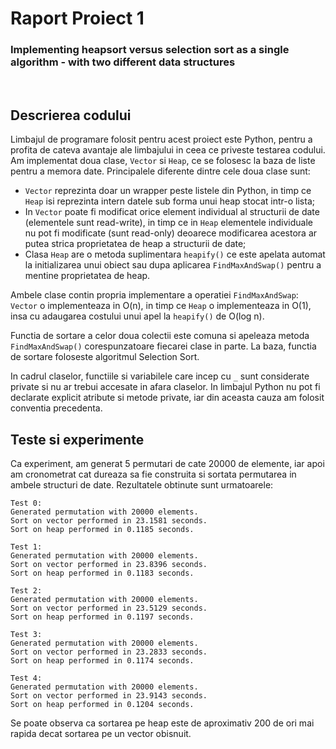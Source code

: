 # Raport Proiect 1
### Implementing heapsort versus selection sort as a single algorithm - with two different data structures

<br>

## Descrierea codului

Limbajul de programare folosit pentru acest proiect este Python, pentru a profita de cateva avantaje ale limbajului in ceea ce priveste testarea codului. Am implementat doua clase, `Vector` si `Heap`, ce se folosesc la baza de liste pentru a memora date. Principalele diferente dintre cele doua clase sunt:

- `Vector` reprezinta doar un wrapper peste listele din Python, in timp ce `Heap` isi reprezinta intern datele sub forma unui heap stocat intr-o lista;
- In `Vector` poate fi modificat orice element individual al structurii de date (elementele sunt read-write), in timp ce in `Heap` elementele individuale nu pot fi modificate (sunt read-only) deoarece modificarea acestora ar putea strica proprietatea de heap a structurii de date;
- Clasa `Heap` are o metoda suplimentara `heapify()` ce este apelata automat la initializarea unui obiect sau dupa aplicarea `FindMaxAndSwap()` pentru a mentine proprietatea de heap.

Ambele clase contin propria implementare a operatiei `FindMaxAndSwap`: `Vector` o implementeaza in O(n), in timp ce `Heap` o implementeaza in O(1), insa cu adaugarea costului unui apel la `heapify()` de O(log n).

Functia de sortare a celor doua colectii este comuna si apeleaza metoda `FindMaxAndSwap()` corespunzatoare fiecarei clase in parte. La baza, functia de sortare foloseste algoritmul Selection Sort.

In cadrul claselor, functiile si variabilele care incep cu `_` sunt considerate private si nu ar trebui accesate in afara claselor. In limbajul Python nu pot fi declarate explicit atribute si metode private, iar din aceasta cauza am folosit conventia precedenta.

## Teste si experimente

Ca experiment, am generat 5 permutari de cate 20000 de elemente, iar apoi am cronometrat cat dureaza sa fie construita si sortata permutarea in ambele structuri de date. Rezultatele obtinute sunt urmatoarele:

```angular2html
Test 0:
Generated permutation with 20000 elements.
Sort on vector performed in 23.1581 seconds.
Sort on heap performed in 0.1185 seconds.

Test 1:
Generated permutation with 20000 elements.
Sort on vector performed in 23.8396 seconds.
Sort on heap performed in 0.1183 seconds.

Test 2:
Generated permutation with 20000 elements.
Sort on vector performed in 23.5129 seconds.
Sort on heap performed in 0.1197 seconds.

Test 3:
Generated permutation with 20000 elements.
Sort on vector performed in 23.2833 seconds.
Sort on heap performed in 0.1174 seconds.

Test 4:
Generated permutation with 20000 elements.
Sort on vector performed in 23.9143 seconds.
Sort on heap performed in 0.1204 seconds.
```

Se poate observa ca sortarea pe heap este de aproximativ 200 de ori mai rapida decat sortarea pe un vector obisnuit.